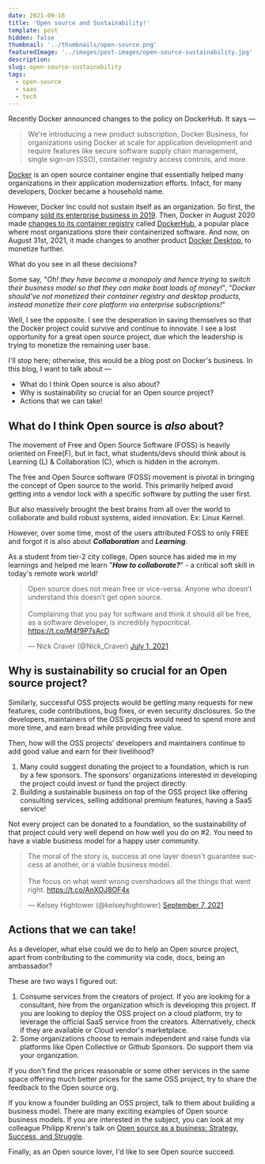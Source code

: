 ```yaml
---
date: 2021-09-16
title: 'Open source and Sustainability!'
template: post
hidden: false
thumbnail: '../thumbnails/open-source.png'
featuredImage: '../images/post-images/open-source-sustainability.jpg'
description: 
slug: open-source-sustainability
tags:
  - open-source
  - saas
  - tech
---
```


Recently Docker announced changes to the policy on DockerHub. It says —

> We're introducing a new product subscription, Docker Business, for organizations using Docker at scale for application development and require features like secure software supply chain management, single sign-on (SSO), container registry access controls, and more.

[Docker](https://www.docker.com/) is an open source container engine that essentially helped many organizations in their application modernization efforts. Infact, for many developers, Docker became a household name.

However, Docker Inc could not sustain itself as an organization. So first, the company [sold its enterprise business in 2019](https://techcrunch.com/2019/11/13/mirantis-acquires-docker-enterprise/). Then, Docker in August 2020 made [changes to its container registry](https://www.docker.com/blog/scaling-docker-to-serve-millions-more-developers-network-egress/) called [DockerHub](https://hub.docker.com/), a popular place where most organizations store their containerized software. And now, on August 31st, 2021, it made changes to another product [Docker Desktop](https://www.docker.com/blog/updating-product-subscriptions/), to monetize further.

What do you see in all these decisions?

Some say, "*Oh! they have become a monopoly and hence trying to switch their business model so that they can make boat loads of money!*", "*Docker should've not monetized their container registry and desktop products, instead monetize their core platform via enterprise subscriptions!*"

Well, I see the opposite. I see the desperation in saving themselves so that the Docker project could survive and continue to innovate. I see a lost opportunity for a great open source project, due which the leadership is trying to monetize the remaining user base.

I'll stop here; otherwise, this would be a blog post on Docker's business. In this blog, I want to talk about — 

- What do I think Open source is also about?
- Why is sustainability so crucial for an Open source project?
- Actions that we can take!

## What do I think Open source is *also* about?

The movement of Free and Open Source Software (FOSS) is heavily oriented on Free(F), but in fact, what students/devs should think about is Learning (L) & Collaboration (C), which is hidden in the acronym.

The free and Open Source software (FOSS) movement is pivotal in bringing the concept of Open source to the world. This primarily helped avoid getting into a vendor lock with a specific software by putting the user first.

But also massively brought the best brains from all over the world to collaborate and build robust systems, aided innovation. Ex: Linux Kernel.

However, over some time, most of the users attributed FOSS to only FREE and forgot it is also about ***Collaboration*** and ***Learning***.

As a student from tier-2 city college, Open source has aided me in my learnings and helped me learn "***How to collaborate?***" - a critical soft skill in today's remote work world!

<blockquote class="twitter-tweet"><p lang="en" dir="ltr">Open source does not mean free or vice-versa. Anyone who doesn’t understand this doesn’t get open source.<br><br>Complaining that you pay for software and think it should all be free, as a software developer, is incredibly hypocritical. <a href="https://t.co/M4f9P7sAcD">https://t.co/M4f9P7sAcD</a></p>&mdash; Nick Craver (@Nick_Craver) <a href="https://twitter.com/Nick_Craver/status/1410555994447417345?ref_src=twsrc%5Etfw">July 1, 2021</a></blockquote> <script async src="https://platform.twitter.com/widgets.js" charset="utf-8"></script>

## Why is sustainability so crucial for an Open source project?

Similarly, successful OSS projects would be getting many requests for new features, code contributions, bug fixes, or even security disclosures. So the developers, maintainers of the OSS projects would need to spend more and more time, and earn bread while providing free value.

Then, how will the OSS projects' developers and maintainers continue to add good value and earn for their livelihood?

1. Many could suggest donating the project to a foundation, which is run by a few sponsors. The sponsors' organizations interested in developing the project could invest or fund the project directly.
2. Building a sustainable business on top of the OSS project like offering consulting services, selling additional premium features, having a SaaS service!

Not every project can be donated to a foundation, so the sustainability of that project could very well depend on how well you do on #2. You need to have a viable business model for a happy user community.

<blockquote class="twitter-tweet"><p lang="en" dir="ltr">The moral of the story is, success at one layer doesn&#39;t guarantee success at another, or a viable business model.<br><br>The focus on what went wrong overshadows all the things that went right. <a href="https://t.co/AnXOJ8OF4x">https://t.co/AnXOJ8OF4x</a></p>&mdash; Kelsey Hightower (@kelseyhightower) <a href="https://twitter.com/kelseyhightower/status/1435251196818722821?ref_src=twsrc%5Etfw">September 7, 2021</a></blockquote> <script async src="https://platform.twitter.com/widgets.js" charset="utf-8"></script>

## Actions that we can take!

As a developer, what else could we do to help an Open source project, apart from contributing to the community via code, docs, being an ambassador?

These are two ways I figured out:

1. Consume services from the creators of project. If you are looking for a consultant, hire from the organization which is developing this project. If you are looking to deploy the OSS project on a cloud platform, try to leverage the official SaaS service from the creators. Alternatively, check if they are available or Cloud vendor's marketplace.
2. Some organizations choose to remain independent and raise funds via platforms like Open Collective or Github Sponsors. Do support them via your organization.

If you don't find the prices reasonable or some other services in the same space offering much better prices for the same OSS project, try to share the feedback to the Open source org.

If you know a founder building an OSS project, talk to them about building a business model. There are many exciting examples of Open source business models. If you are interested in the subject, you can look at my colleague Philipp Krenn's talk on [Open source as a business: Strategy, Success, and Struggle](https://www.youtube.com/watch?v=nll2vntxcYA).

Finally, as an Open source lover, I'd like to see Open source succeed.